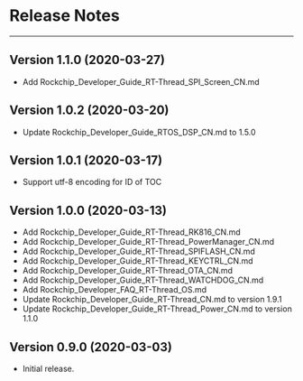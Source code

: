 # Release Notes

---

## Version 1.1.0 (2020-03-27)

- Add Rockchip_Developer_Guide_RT-Thread_SPI_Screen_CN.md

## Version 1.0.2 (2020-03-20)

- Update Rockchip_Developer_Guide_RTOS_DSP_CN.md to 1.5.0

## Version 1.0.1 (2020-03-17)

- Support utf-8 encoding for ID of TOC

## Version 1.0.0 (2020-03-13)

- Add Rockchip_Developer_Guide_RT-Thread_RK816_CN.md
- Add Rockchip_Developer_Guide_RT-Thread_PowerManager_CN.md
- Add Rockchip_Developer_Guide_RT-Thread_SPIFLASH_CN.md
- Add Rockchip_Developer_Guide_RT-Thread_KEYCTRL_CN.md
- Add Rockchip_Developer_Guide_RT-Thread_OTA_CN.md
- Add Rockchip_Developer_Guide_RT-Thread_WATCHDOG_CN.md
- Add Rockchip_Developer_FAQ_RT-Thread_OS.md
- Update Rockchip_Developer_Guide_RT-Thread_CN.md to version 1.9.1
- Update Rockchip_Developer_Guide_RT-Thread_Power_CN.md to version 1.1.0

## Version 0.9.0 (2020-03-03)

- Initial release.

